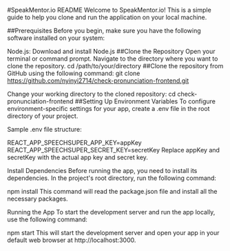 #SpeakMentor.io README
Welcome to SpeakMentor.io! This is a simple guide to help you clone and run the application on your local machine.

##Prerequisites
Before you begin, make sure you have the following software installed on your system:

Node.js: Download and install Node.js
##Clone the Repository
Open your terminal or command prompt.
Navigate to the directory where you want to clone the repository.
cd /path/to/your/directory
##Clone the repository from GitHub using the following command:
git clone https://github.com/nyinyi2714/check-pronunciation-frontend.git

Change your working directory to the cloned repository:
cd check-pronunciation-frontend
##Setting Up Environment Variables
To configure environment-specific settings for your app, create a .env file in the root directory of your project.

Sample .env file structure:

REACT_APP_SPEECHSUPER_APP_KEY=appKey
REACT_APP_SPEECHSUPER_SECRET_KEY=secretKey
Replace appKey and secretKey with the actual app key and secret key.

Install Dependencies
Before running the app, you need to install its dependencies. In the project's root directory, run the following command:

npm install
This command will read the package.json file and install all the necessary packages.

Running the App
To start the development server and run the app locally, use the following command:

npm start
This will start the development server and open your app in your default web browser at http://localhost:3000.
